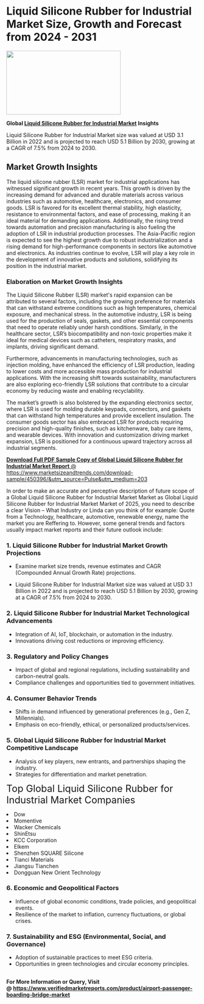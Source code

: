 <H1>Liquid Silicone Rubber for Industrial Market Size, Growth and Forecast from 2024 - 2031</H1><img class="aligncenter size-medium wp-image-584254" src="https://thirdeyenews.in/wp-content/uploads/2024/09/Global-Market-Research-300x168.jpeg" alt="" width="300" height="168" /><p><strong>Global&nbsp;<a href="https://www.marketsizeandtrends.com/download-sample/450396/&amp;utm_source=Pulse&amp;utm_medium=203">Liquid Silicone Rubber for Industrial Market</a> Insights</strong></p><p>Liquid Silicone Rubber for Industrial Market size was valued at USD 3.1 Billion in 2022 and is projected to reach USD 5.1 Billion by 2030, growing at a CAGR of 7.5% from 2024 to 2030.</p><p><h2>Market Growth Insights</h2> <p>The liquid silicone rubber (LSR) market for industrial applications has witnessed significant growth in recent years. This growth is driven by the increasing demand for advanced and durable materials across various industries such as automotive, healthcare, electronics, and consumer goods. LSR is favored for its excellent thermal stability, high elasticity, resistance to environmental factors, and ease of processing, making it an ideal material for demanding applications. Additionally, the rising trend towards automation and precision manufacturing is also fueling the adoption of LSR in industrial production processes. The Asia-Pacific region is expected to see the highest growth due to robust industrialization and a rising demand for high-performance components in sectors like automotive and electronics. As industries continue to evolve, LSR will play a key role in the development of innovative products and solutions, solidifying its position in the industrial market.</p> <p><a href="#"></a></p> <h3>Elaboration on Market Growth Insights</h3> <p>The Liquid Silicone Rubber (LSR) market's rapid expansion can be attributed to several factors, including the growing preference for materials that can withstand extreme conditions such as high temperatures, chemical exposure, and mechanical stress. In the automotive industry, LSR is being used for the production of seals, gaskets, and other essential components that need to operate reliably under harsh conditions. Similarly, in the healthcare sector, LSR’s biocompatibility and non-toxic properties make it ideal for medical devices such as catheters, respiratory masks, and implants, driving significant demand.</p> <p>Furthermore, advancements in manufacturing technologies, such as injection molding, have enhanced the efficiency of LSR production, leading to lower costs and more accessible mass production for industrial applications. With the increasing shift towards sustainability, manufacturers are also exploring eco-friendly LSR solutions that contribute to a circular economy by reducing waste and enabling recyclability.</p> <p>The market’s growth is also bolstered by the expanding electronics sector, where LSR is used for molding durable keypads, connectors, and gaskets that can withstand high temperatures and provide excellent insulation. The consumer goods sector has also embraced LSR for products requiring precision and high-quality finishes, such as kitchenware, baby care items, and wearable devices. With innovation and customization driving market expansion, LSR is positioned for a continuous upward trajectory across all industrial segments.</p> <p><a href="#"></p><p><span class=""><strong>Download Full PDF Sample Copy of Global Liquid Silicone Rubber for Industrial Market Report</strong> @ <a href="https://www.marketsizeandtrends.com/download-sample/450396/&amp;utm_source=Pulse&amp;utm_medium=203" target="_blank">https://www.marketsizeandtrends.com/download-sample/450396/&amp;utm_source=Pulse&amp;utm_medium=203</a></span></p><p>In order to make an accurate and perceptive description of future scope of a Global&nbsp;Liquid Silicone Rubber for Industrial Market Market as Global&nbsp;Liquid Silicone Rubber for Industrial Market Market of 2025, you need to describe a clear Vision &ndash; What Industry or Linda can you think of for example: Quote from a Technology, healthcare, automotive, renewable energy, name the market you are Reffering to. However, some general trends and factors usually impact market reports and their future outlook include:</p><h3>1.&nbsp;<strong>Liquid Silicone Rubber for Industrial Market Growth Projections</strong></h3><ul><li>Examine market size trends, revenue estimates and CAGR (Compounded Annual Growth Rate) projections.</li><li><p>Liquid Silicone Rubber for Industrial Market size was valued at USD 3.1 Billion in 2022 and is projected to reach USD 5.1 Billion by 2030, growing at a CAGR of 7.5% from 2024 to 2030.</p></li></ul><h3>2.&nbsp;<strong>Liquid Silicone Rubber for Industrial Market Technological Advancements</strong></h3><ul><li>Integration of AI, IoT, blockchain, or automation in the industry.</li><li>Innovations driving cost reductions or improving efficiency.</li></ul><h3>3.&nbsp;<strong>Regulatory and Policy Changes</strong></h3><ul><li>Impact of global and regional regulations, including sustainability and carbon-neutral goals.</li><li>Compliance challenges and opportunities tied to government initiatives.</li></ul><h3>4.&nbsp;<strong>Consumer Behavior Trends</strong></h3><ul><li>Shifts in demand influenced by generational preferences (e.g., Gen Z, Millennials).</li><li>Emphasis on eco-friendly, ethical, or personalized products/services.</li></ul><h3>5.&nbsp;<strong>Global Liquid Silicone Rubber for Industrial Market Competitive Landscape</strong></h3><ul><li>Analysis of key players, new entrants, and partnerships shaping the industry.</li><li>Strategies for differentiation and market penetration.</li></ul><p data-pm-slice="1 1 []"><span style="color: inherit; font-family: inherit; font-size: 25px;">Top Global Liquid Silicone Rubber for Industrial Market Companies</span></p><div class="" data-test-id=""><p><li>Dow</li><li> Momentive</li><li> Wacker Chemicals</li><li> ShinEtsu</li><li> KCC Corporation</li><li> Elkem</li><li> Shenzhen SQUARE Silicone</li><li> Tianci Materials</li><li> Jiangsu Tianchen</li><li> Dongguan New Orient Technology</li></p></div><h3>6.&nbsp;<strong>Economic and Geopolitical Factors</strong></h3><ul><li>Influence of global economic conditions, trade policies, and geopolitical events.</li><li>Resilience of the market to inflation, currency fluctuations, or global crises.</li></ul><h3>7.&nbsp;<strong>Sustainability and ESG (Environmental, Social, and Governance)</strong></h3><ul><li>Adoption of sustainable practices to meet ESG criteria.</li><li>Opportunities in green technologies and circular economy principles.</li></ul><h2><strong style="font-size: 14px;">For More Information or Query, Visit @&nbsp;</strong><a style="background-color: #ffffff; font-size: 14px;" href="https://www.marketsizeandtrends.com/report/liquid-silicone-rubber-for-industrial-market/" target="_blank">https://www.verifiedmarketreports.com/product/airport-passenger-boarding-bridge-market</a></h2>
